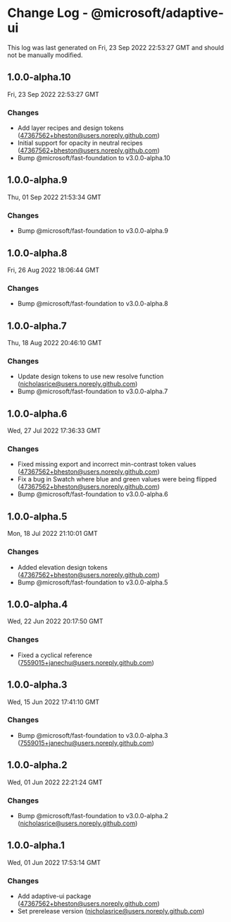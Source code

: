 # Change Log - @microsoft/adaptive-ui

This log was last generated on Fri, 23 Sep 2022 22:53:27 GMT and should not be manually modified.

<!-- Start content -->

## 1.0.0-alpha.10

Fri, 23 Sep 2022 22:53:27 GMT

### Changes

- Add layer recipes and design tokens (47367562+bheston@users.noreply.github.com)
- Initial support for opacity in neutral recipes (47367562+bheston@users.noreply.github.com)
- Bump @microsoft/fast-foundation to v3.0.0-alpha.10

## 1.0.0-alpha.9

Thu, 01 Sep 2022 21:53:34 GMT

### Changes

- Bump @microsoft/fast-foundation to v3.0.0-alpha.9

## 1.0.0-alpha.8

Fri, 26 Aug 2022 18:06:44 GMT

### Changes

- Bump @microsoft/fast-foundation to v3.0.0-alpha.8

## 1.0.0-alpha.7

Thu, 18 Aug 2022 20:46:10 GMT

### Changes

- Update design tokens to use new resolve function (nicholasrice@users.noreply.github.com)
- Bump @microsoft/fast-foundation to v3.0.0-alpha.7

## 1.0.0-alpha.6

Wed, 27 Jul 2022 17:36:33 GMT

### Changes

- Fixed missing export and incorrect min-contrast token values (47367562+bheston@users.noreply.github.com)
- Fix a bug in Swatch where blue and green values were being flipped (47367562+bheston@users.noreply.github.com)
- Bump @microsoft/fast-foundation to v3.0.0-alpha.6

## 1.0.0-alpha.5

Mon, 18 Jul 2022 21:10:01 GMT

### Changes

- Added elevation design tokens (47367562+bheston@users.noreply.github.com)
- Bump @microsoft/fast-foundation to v3.0.0-alpha.5

## 1.0.0-alpha.4

Wed, 22 Jun 2022 20:17:50 GMT

### Changes

- Fixed a cyclical reference (7559015+janechu@users.noreply.github.com)

## 1.0.0-alpha.3

Wed, 15 Jun 2022 17:41:10 GMT

### Changes

- Bump @microsoft/fast-foundation to v3.0.0-alpha.3 (7559015+janechu@users.noreply.github.com)

## 1.0.0-alpha.2

Wed, 01 Jun 2022 22:21:24 GMT

### Changes

- Bump @microsoft/fast-foundation to v3.0.0-alpha.2 (nicholasrice@users.noreply.github.com)

## 1.0.0-alpha.1

Wed, 01 Jun 2022 17:53:14 GMT

### Changes

- Add adaptive-ui package (47367562+bheston@users.noreply.github.com)
- Set prerelease version (nicholasrice@users.noreply.github.com)
